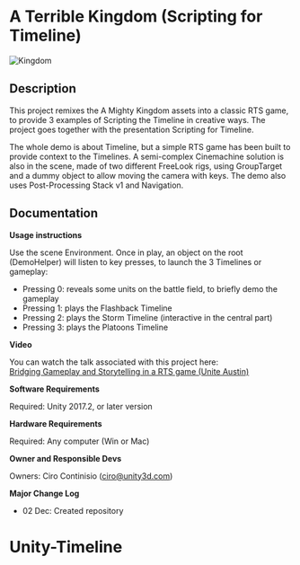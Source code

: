 # A Terrible Kingdom (Scripting for Timeline)

![Kingdom](https://i.imgur.com/D1dM4m3.png)

## Description

This project remixes the A Mighty Kingdom assets into a classic RTS game, to provide 3 examples of Scripting the Timeline in creative ways. The project goes together with the presentation Scripting for Timeline.

The whole demo is about Timeline, but a simple RTS game has been built to provide context to the Timelines. A semi-complex Cinemachine solution is also in the scene, made of two different FreeLook rigs, using GroupTarget and a dummy object to allow moving the camera with keys. The demo also uses Post-Processing Stack v1 and Navigation.

## Documentation

**Usage instructions**

Use the scene Environment. Once in play, an object on the root (DemoHelper) will listen to key presses, to launch the 3 Timelines or gameplay:

- Pressing 0: reveals some units on the battle field, to briefly demo the gameplay
- Pressing 1: plays the Flashback Timeline
- Pressing 2: plays the Storm Timeline (interactive in the central part)
- Pressing 3: plays the Platoons Timeline

**Video**

You can watch the talk associated with this project here:<br/>
[Bridging Gameplay and Storytelling in a RTS game (Unite Austin)](https://www.youtube.com/watch?v=nn3SnfNNEmk)

**Software Requirements**

Required: Unity 2017.2, or later version

**Hardware Requirements**

Required: Any computer (Win or Mac)

**Owner and Responsible Devs**

Owners: Ciro Continisio (ciro@unity3d.com)

**Major Change Log**
- 02 Dec: Created repository
# Unity-Timeline
